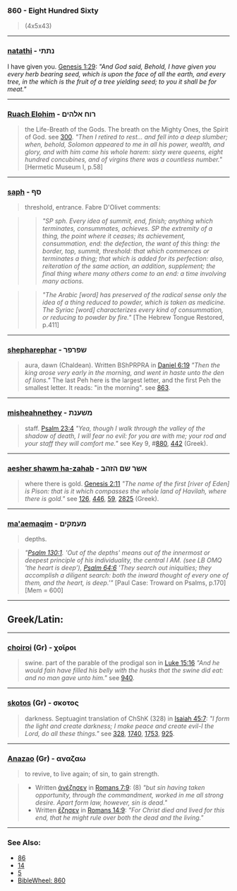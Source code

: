 ### 860 - Eight Hundred Sixty
> (4x5x43)

---

### [natathi](/keys/NThThI) - נתתי
I have given you. [Genesis 1:29](https://biblehub.com/genesis/1-29.htm): *"And God said, Behold, I have given you every herb bearing seed, which is upon the face of all the earth, and every tree, in the which is the fruit of a tree yielding seed; to you it shall be for meat."*

---

### [Ruach Elohim](/keys/RVCh.ALHIMf) - רוח אלהים
> the Life-Breath of the Gods. The breath on the Mighty Ones, the Spirit of God. see [300](300). *"Then I retired to rest... and fell into a deep slumber; when, behold, Solomon appeared to me in all his power, wealth, and glory, and with him came his whole harem: sixty were queens, eight hundred concubines, and of virgins there was a countless number."* [Hermetic Museum I, p.58]

---

### [saph](/keys/SPf) - סף
> threshold, entrance. Fabre D'Olivet comments:

> > *"SP sph. Every idea of summit, end, finish; anything which terminates, consummates, achieves. SP the extremity of a thing, the point where it ceases; its achievement, consummation, end: the defection, the want of this thing: the border, top, summit, threshold: that which commences or terminates a thing; that which is added for its perfection: also, reiteration of the same action, an addition, supplement; the final thing where many others come to an end: a time involving many actions.*

> > *"The Arabic [word] has preserved of the radical sense only the idea of a thing reduced to powder, which is taken as medicine. The Syriac [word] characterizes every kind of consummation, or reducing to powder by fire."* [The Hebrew Tongue Restored, p.411]

---

### [shepharephar](/keys/ShPRPR) - שפרפר
> aura, dawn (Chaldean). Written BShPRPRA in [Daniel 6:19](http://biblehub.com/daniel/6-19.htm) *"Then the king arose very early in the morning, and went in haste unto the den of lions."* The last Peh here is the largest letter, and the first Peh the smallest letter. It reads: "in the morning". see [863](863).

---

### [misheahnethey](/keys/MShONTh) - משענת
> staff. [Psalm 23:4](http://biblehub.com/psalms/23-4.htm) *"Yea, though I walk through the valley of the shadow of death, I will fear no evil: for you are with me; your rod and your staff they will comfort me."* see Key 9, #[880](880), [442](442) (Greek).

---

### [aesher shawm ha-zahab](/keys/AShR.ShM.HZHB) - אשר שם הזהב
> where there is gold. [Genesis 2:11](http://biblehub.com/genesis/2-11.htm) *"The name of the first [river of Eden] is Pison: that is it which compasses the whole land of Havilah, where there is gold."* see [126](126), [446](446), [59](59), [2825](2825) (Greek).

---

### [ma'aemaqim](/keys/MOMQIMf) - מעמקים
> depths.

> *"[Psalm 130:1](http://biblehub.com/psalms/130-1.htm). 'Out of the depths' means out of the innermost or deepest principle of his individuality, the central I AM. (see LB OMQ 'the heart is deep'), [Psalm 64:6](http://biblehub.com/psalms/64-6.htm) 'They search out iniquities; they accomplish a diligent search: both the inward thought of every one of them, and the heart, is deep.'"* [Paul Case: Troward on Psalms, p.170] [Mem = 600]

---

## Greek/Latin:

---

### [choiroi](/greek?word=choiroi) (Gr) - χοῖροι
> swine. part of the parable of the prodigal son in [Luke 15:16](http://biblehub.com/luke/15-16.htm) *"And he would fain have filled his belly with the husks that the swine did eat: and no man gave unto him."* see [940](940).

---

### [skotos](/greek?word=skotos) (Gr) - σκοτος
> darkness. Septuagint translation of ChShK (328) in [Isaiah 45:7](http://biblehub.com/isaiah/45-7.htm): *"I form the light and create darkness; I make peace and create evil-I the Lord, do all these things."* see [328](328), [1740](1740), [1753](1753), [925](925).

---

### [Anazao](/greek?word=anazaO) (Gr) - αναζαω
> to revive, to live again; of sin, to gain strength.

> - Written [ἀνέζησεν](/greek?word=anazesen) in [Romans 7:9](http://biblehub.com/romans/7-9.htm): (8) *"but sin having taken opportunity, through the commandment, worked in me all strong desire. Apart form law, however, sin is dead."*
> - Written [ἔζησεν](/greek?word=ezesen) in [Romans 14:9](http://biblehub.com/romans/14-9.htm): *"For Christ died and lived for this end, that he might rule over both the dead and the living."*

---

### See Also:

- [86](86)
- [14](14)
- [5](5)
- [BibleWheel: 860](https://www.biblewheel.com/GR/GR_Database.php?Gem_Number=860)
